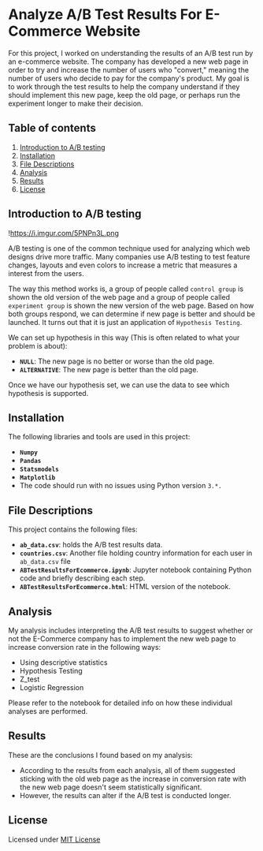 # Analyze A/B Test Results For E-Commerce Website

For this project, I worked on understanding the results of an A/B test run by an e-commerce website. The company has developed a new web page in order to try and increase the number of users who "convert," meaning the number of users who decide to pay for the company's product. My goal is to work through the test results to help the company understand if they should implement this new page, keep the old page, or perhaps run the experiment longer to make their decision.

## Table of contents

1. [Introduction to A/B testing](notion://www.notion.so/4d3468a7a97247858249890411e4384e#intro)
2. [Installation](notion://www.notion.so/4d3468a7a97247858249890411e4384e#installation)
3. [File Descriptions](notion://www.notion.so/4d3468a7a97247858249890411e4384e#files)
4. [Analysis](notion://www.notion.so/4d3468a7a97247858249890411e4384e#analysis)
5. [Results](notion://www.notion.so/4d3468a7a97247858249890411e4384e#observations)
6. [License](notion://www.notion.so/4d3468a7a97247858249890411e4384e#license)

## Introduction to A/B testing

!https://i.imgur.com/5PNPn3L.png

A/B testing is one of the common technique used for analyzing which web designs drive more traffic. Many companies use A/B testing to test feature changes, layouts and even colors to increase a metric that measures a interest from the users.

The way this method works is, a group of people called `control group` is shown the old version of the web page and a group of people called `experiment group` is shown the new version of the web page. Based on how both groups respond, we can determine if new page is better and should be launched. It turns out that it is just an application of `Hypothesis Testing`.

We can set up hypothesis in this way (This is often related to what your problem is about):

- **`NULL`**: The new page is no better or worse than the old page.
- **`ALTERNATIVE`**: The new page is better than the old page.

Once we have our hypothesis set, we can use the data to see which hypothesis is supported.

## Installation

The following libraries and tools are used in this project:

- **`Numpy`**
- **`Pandas`**
- **`Statsmodels`**
- **`Matplotlib`**
- The code should run with no issues using Python version `3.*.`

## File Descriptions

This project contains the following files:

- **`ab_data.csv`**: holds the A/B test results data.
- **`countries.csv`**: Another file holding country information for each user in `ab_data.csv` file
- **`ABTestResultsForEcommerce.ipynb`**: Jupyter notebook containing Python code and briefly describing each step.
- **`ABTestResultsForEcommerce.html`**: HTML version of the notebook.

## Analysis

My analysis includes interpreting the A/B test results to suggest whether or not the E-Commerce company has to implement the new web page to increase conversion rate in the following ways:

- Using descriptive statistics
- Hypothesis Testing
- Z_test
- Logistic Regression

Please refer to the notebook for detailed info on how these individual analyses are performed.

## Results

These are the conclusions I found based on my analysis:

- According to the results from each analysis, all of them suggested sticking with the old web page as the increase in conversion rate with the new web page doesn't seem statistically significant.
- However, the results can alter if the A/B test is conducted longer.

## License

Licensed under [MIT License](https://github.com/ManideepTelukuntla/InvestigateTMDBMovieData/blob/master/LICENSE)
